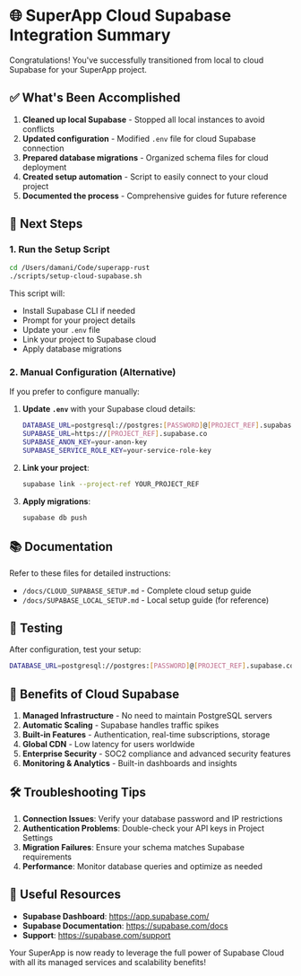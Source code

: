 # 🌐 SuperApp Cloud Supabase Integration Summary

Congratulations! You've successfully transitioned from local to cloud Supabase for your SuperApp project.

## ✅ What's Been Accomplished

1. **Cleaned up local Supabase** - Stopped all local instances to avoid conflicts
2. **Updated configuration** - Modified `.env` file for cloud Supabase connection
3. **Prepared database migrations** - Organized schema files for cloud deployment
4. **Created setup automation** - Script to easily connect to your cloud project
5. **Documented the process** - Comprehensive guides for future reference

## 🚀 Next Steps

### 1. Run the Setup Script
```bash
cd /Users/damani/Code/superapp-rust
./scripts/setup-cloud-supabase.sh
```

This script will:
- Install Supabase CLI if needed
- Prompt for your project details
- Update your `.env` file
- Link your project to Supabase cloud
- Apply database migrations

### 2. Manual Configuration (Alternative)
If you prefer to configure manually:

1. **Update `.env`** with your Supabase cloud details:
   ```bash
   DATABASE_URL=postgresql://postgres:[PASSWORD]@[PROJECT_REF].supabase.co:5432/postgres
   SUPABASE_URL=https://[PROJECT_REF].supabase.co
   SUPABASE_ANON_KEY=your-anon-key
   SUPABASE_SERVICE_ROLE_KEY=your-service-role-key
   ```

2. **Link your project**:
   ```bash
   supabase link --project-ref YOUR_PROJECT_REF
   ```

3. **Apply migrations**:
   ```bash
   supabase db push
   ```

## 📚 Documentation

Refer to these files for detailed instructions:
- `/docs/CLOUD_SUPABASE_SETUP.md` - Complete cloud setup guide
- `/docs/SUPABASE_LOCAL_SETUP.md` - Local setup guide (for reference)

## 🧪 Testing

After configuration, test your setup:
```bash
DATABASE_URL=postgresql://postgres:[PASSWORD]@[PROJECT_REF].supabase.co:5432/postgres cargo run -p app-storage --bin test-db
```

## 🎯 Benefits of Cloud Supabase

1. **Managed Infrastructure** - No need to maintain PostgreSQL servers
2. **Automatic Scaling** - Supabase handles traffic spikes
3. **Built-in Features** - Authentication, real-time subscriptions, storage
4. **Global CDN** - Low latency for users worldwide
5. **Enterprise Security** - SOC2 compliance and advanced security features
6. **Monitoring & Analytics** - Built-in dashboards and insights

## 🛠️ Troubleshooting Tips

1. **Connection Issues**: Verify your database password and IP restrictions
2. **Authentication Problems**: Double-check your API keys in Project Settings
3. **Migration Failures**: Ensure your schema matches Supabase requirements
4. **Performance**: Monitor database queries and optimize as needed

## 🔗 Useful Resources

- **Supabase Dashboard**: https://app.supabase.com/
- **Supabase Documentation**: https://supabase.com/docs
- **Support**: https://supabase.com/support

Your SuperApp is now ready to leverage the full power of Supabase Cloud with all its managed services and scalability benefits!